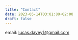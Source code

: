 ```yaml
---
title: "Contact"
date: 2023-05-14T03:01:00+02:00
draft: false
---
```

email: lucas.davey1@gmail.com
